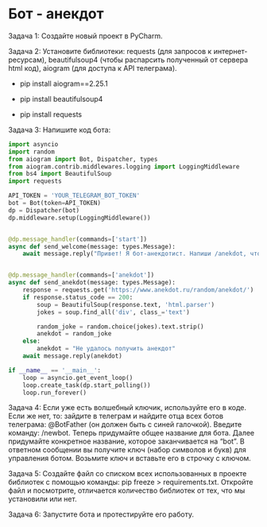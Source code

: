 # Бот - анекдот

Задача 1: Создайте новый проект в PyCharm. 

Задача 2: Установите библиотеки: requests (для запросов к интернет-ресурсам), beautifulsoup4 (чтобы распарсить полученный от сервера html код), aiogram (для доступа к API телеграма). 

* pip install aiogram==2.25.1

* pip install beautifulsoup4

* pip install requests

Задача 3: Напишите код бота:

```python
import asyncio
import random
from aiogram import Bot, Dispatcher, types
from aiogram.contrib.middlewares.logging import LoggingMiddleware
from bs4 import BeautifulSoup
import requests

API_TOKEN = 'YOUR_TELEGRAM_BOT_TOKEN'
bot = Bot(token=API_TOKEN)
dp = Dispatcher(bot)
dp.middleware.setup(LoggingMiddleware())


@dp.message_handler(commands=['start'])
async def send_welcome(message: types.Message):
    await message.reply("Привет! Я бот-анекдотист. Напиши /anekdot, чтобы получить анекдот.")


@dp.message_handler(commands=['anekdot'])
async def send_anekdot(message: types.Message):
    response = requests.get('https://www.anekdot.ru/random/anekdot/')
    if response.status_code == 200:
        soup = BeautifulSoup(response.text, 'html.parser')
        jokes = soup.find_all('div', class_='text')

        random_joke = random.choice(jokes).text.strip()
        anekdot = random_joke
    else:
        anekdot = "Не удалось получить анекдот"
    await message.reply(anekdot)

if __name__ == '__main__':
    loop = asyncio.get_event_loop()
    loop.create_task(dp.start_polling())
    loop.run_forever()
```

Задача 4: Если уже есть волшебный ключик, используйте его в коде. Если же нет, то: зайдите в телеграм и найдите отца всех ботов телеграма: @BotFather (он должен быть с синей галочкой). Введите команду: /newbot. Теперь придумайте общее название для бота. Далее придумайте конкретное название, которое заканчивается на “bot”. В ответном сообщении вы получите ключ (набор символов и букв) для управления ботом. Возьмите ключ и вставьте его в строчку с ключом.

Задача 5: Создайте файл со списком всех использованных в проекте библиотек с помощью команды: pip freeze > requirements.txt. Откройте файл и посмотрите, отличается количество библиотек от тех, что мы установили или нет.

Задача 6: Запустите бота и протестируйте его работу.
